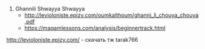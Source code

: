 
1. Ghannili Shwayya Shwayya
   - http://levioloniste.epizy.com/oumkalthoum/ghanni_li_chouya_chouya.pdf
   - https://maqamlessons.com/analysis/beginnertrack.html


http://levioloniste.epizy.com/ - cкачать
тж tarak766

